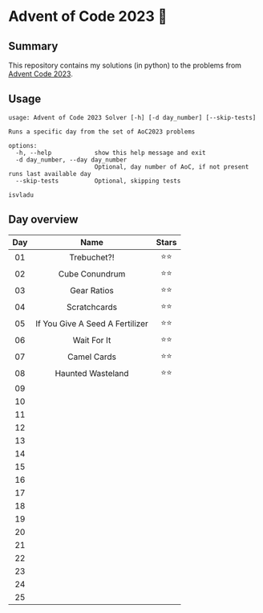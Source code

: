 # Advent of Code 2023 🎄

## Summary
This repository contains my solutions (in python) to the problems from [Advent Code 2023](https://adventofcode.com/2023).

## Usage
```
usage: Advent of Code 2023 Solver [-h] [-d day_number] [--skip-tests]

Runs a specific day from the set of AoC2023 problems

options:
  -h, --help            show this help message and exit
  -d day_number, --day day_number
                        Optional, day number of AoC, if not present runs last available day
  --skip-tests          Optional, skipping tests

isvladu
```

## Day overview
| Day | Name | Stars |
| :-: | :--: | :---: |
|  01 | Trebuchet?! | ⭐⭐ |
|  02 | Cube Conundrum | ⭐⭐ |
|  03 | Gear Ratios | ⭐⭐ |
|  04 | Scratchcards| ⭐⭐ |
|  05 | If You Give A Seed A Fertilizer | ⭐⭐ |
|  06 | Wait For It | ⭐⭐ |
|  07 | Camel Cards | ⭐⭐ |
|  08 | Haunted Wasteland | ⭐⭐ |
|  09 | |
|  10 | |
|  11 | |   
|  12 | |
|  13 | |
|  14 | |
|  15 | |
|  16 | |
|  17 | |
|  18 | |
|  19 | |
|  20 | |
|  21 | |
|  22 | |
|  23 | |
|  24 | |
|  25 | |
